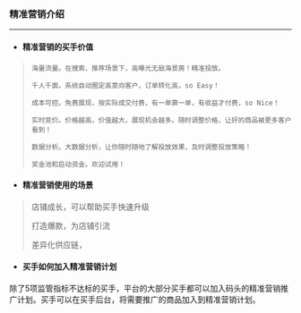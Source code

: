 ### 精准营销介绍

---

* #### 精准营销的买手价值

> `海量流量。在搜索、推荐场景下，高曝光无敌海景房！精准投放。`
>
> `千人千面，系统自动圈定高意向客户，订单转化高，so Easy！`
>
> `成本可控。免费展现，按实际成交付费，有一单算一单，有收益才付费，so Nice！`
>
> `实时竞价。价格越高，价值越大，展现机会越多。随时调整价格，让好的商品被更多客户看到！`
>
> `数据分析。大数据分析，让你随时随地了解投放效果，及时调整投放策略！`
>
> `奖金池和启动资金。欢迎试用！`

* #### 精准营销使用的场景

> 店铺成长，可以帮助买手快速升级
>
> 打造爆款，为店铺引流
>
> 差异化供应链，

* #### 买手如何加入精准营销计划

除了5项监管指标不达标的买手，平台的大部分买手都可以加入码头的精准营销推广计划。买手可以在买手后台，将需要推广的商品加入到精准营销计划。

